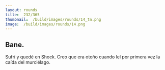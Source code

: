 ```yaml
---
layout:	rounds
title:	232/365
thumbnail:	/build/images/rounds/14_tn.png
image:	/build/images/rounds/14.png
---
```


##	Bane.
Sufrí y quedé en Shock. Creo que era otoño cuando leí por primera vez la caída del murciélago.

